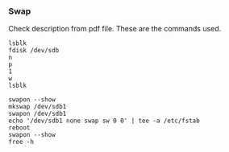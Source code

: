 ### Swap

Check description from pdf file. These are the commands used.

```
lsblk
fdisk /dev/sdb
n
p
1
w
lsblk

swapon --show
mkswap /dev/sdb1
swapon /dev/sdb1
echo '/dev/sdb1 none swap sw 0 0' | tee -a /etc/fstab
reboot
swapon --show
free -h
```
